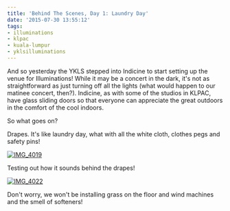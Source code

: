 ```yaml
---
title: 'Behind The Scenes, Day 1: Laundry Day'
date: '2015-07-30 13:55:12'
tags:
- illuminations
- klpac
- kuala-lumpur
- yklsilluminations
---
```


And so yesterday the YKLS stepped into Indicine to start setting up the venue for Illuminations! While it may be a concert in the dark, it's not as straightforward as just turning off all the lights (what would happen to our matinee concert, then?). Indicine, as with some of the studios in KLPAC, have glass sliding doors so that everyone can appreciate the great outdoors in the comfort of the cool indoors.

So what goes on?

Drapes. It's like laundry day, what with all the white cloth, clothes pegs and safety pins!


[![IMG_4019](http://www.youngklsingers.com/wp-content/uploads/2015/07/IMG_4019-1024x1024.jpg)](http://www.youngklsingers.com/wp-content/uploads/2015/07/IMG_4019.jpg)

Testing out how it sounds behind the drapes!


[![IMG_4022](http://www.youngklsingers.com/wp-content/uploads/2015/07/IMG_4022-1024x1024.jpg)](http://www.youngklsingers.com/wp-content/uploads/2015/07/IMG_4022.jpg)

Don't worry, we won't be installing grass on the floor and wind machines and the smell of softeners!
